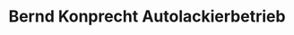 ---
title: "Bernd Konprecht Autolackierbetrieb"
url: /offenburg/bernd-konprecht-autolackierbetrieb/
shop: Autowerkstatt
---